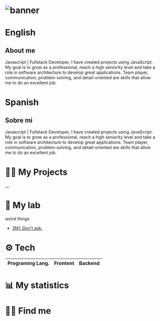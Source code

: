 # ![banner](https://i.pinimg.com/originals/86/f6/c9/86f6c984946298238d80f7771cf7445d.png)

# English

## About me

Javascript | Fullstack Developer, I have created projects using JavaScript. My goal is to grow as a professional, reach a high seniority level and take a role in software architecture to develop great applications. Team player, communication, problem-solving, and detail-oriented are skills that allow me to do an excellent job.

# Spanish

## Sobre mi

Javascript | Fullstack Developer, I have created projects using JavaScript. My goal is to grow as a professional, reach a high seniority level and take a role in software architecture to develop great applications. Team player, communication, problem-solving, and detail-oriented are skills that allow me to do an excellent job.

# 🧑‍💻 My Projects
__

# 🧪 My lab
_weird things_

- [3N1: Don't ask.](https://github.com/IonCna/3N1)

# ⚙️ Tech
Programing Lang. | Frontent | Backend |
|---|---|---|

# 📊 My statistics

# 🧑‍💻 Find me

<!--- Me gusta el pan --->
